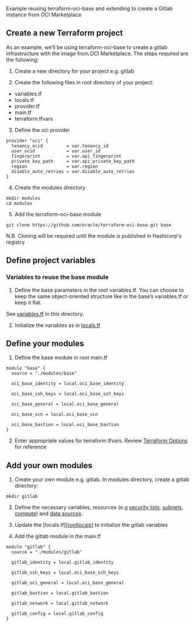 [rootvariables]:https://github.com/oracle/terraform-oci-base/blob/master/examples/gitlab/variables.tf
[rootlocals]:https://github.com/oracle/terraform-oci-base/blob/master/examples/gitlab/locals.tf
[terraformoptions]:https://github.com/oracle/terraform-oci-base/blob/master/docs/terraformoptions.adoc
[gitlabvariables]:https://github.com/oracle/terraform-oci-base/blob/master/examples/gitlab/modules/gitlab/variables.tf
[gitlabsecurity]:https://github.com/oracle/terraform-oci-base/blob/master/examples/gitlab/modules/gitlab/security.tf
[gitlabsubnet]:https://github.com/oracle/terraform-oci-base/blob/master/examples/gitlab/modules/gitlab/subnets.tf
[gitlabcompute]:https://github.com/oracle/terraform-oci-base/blob/master/examples/gitlab/modules/gitlab/compute.tf
[gitlabdatasources]:https://github.com/oracle/terraform-oci-base/blob/master/examples/gitlab/modules/gitlab/datasources.tf

Example reusing terraform-oci-base and extending to create a Gitlab instance from OCI Marketplace

## Create a new Terraform project

As an example, we’ll be using terraform-oci-base to create a gitlab infrastructure with the image from OCI Marketplace. The steps required are the following:

1. Create a new directory for your project e.g. gitlab

2. Create the following files in root directory of your project:

- variables.tf
- locals.tf
- provider.tf
- main.tf
- terraform.tfvars

3. Define the oci provider

```
provider "oci" {
  tenancy_ocid         = var.tenancy_id
  user_ocid            = var.user_id
  fingerprint          = var.api_fingerprint
  private_key_path     = var.api_private_key_path
  region               = var.region
  disable_auto_retries = var.disable_auto_retries
}
```

4. Create the modules directory

```
mkdir modules
cd modules
```

5. Add the terraform-oci-base module

```
git clone https://github.com/oracle/terraform-oci-base.git base
```

N.B. Cloning will be required until the module is published in Hashicorp's registry

## Define project variables

### Variables to reuse the base module

1. Define the base parameters in the root variables.tf. You can choose to keep the same object-oriented structure like in the base’s variables.tf or keep it flat. 

See [variables.tf][rootvariables] in this directory.

2. Initialize the variables as in [locals.tf][rootlocals]

## Define your modules

1. Define the base module in root main.tf

```
module "base" {
  source = "./modules/base"

  oci_base_identity = local.oci_base_identity

  oci_base_ssh_keys = local.oci_base_ssh_keys

  oci_base_general = local.oci_base_general

  oci_base_vcn = local.oci_base_vcn

  oci_base_bastion = local.oci_base_bastion
}
```

2. Enter appropriate values for terraform.tfvars. Review [Terraform Options][terraformoptions] for reference

## Add your own modules

1. Create your own module e.g. gitlab. In modules directory, create a gitlab directory:

```
mkdir gitlab
```

2. Define the necessary variables, resources (e.g [security lists][gitlabsecurity], [subnets][gitlabsubnet], [compute][gitlabcompute]) and [data sources][gitlabdatasources].

3. Update the [locals.tf][[rootlocals]] to initialize the gitlab variables

4. Add the gitlab module in the main.tf

```
module "gitlab" {
  source = "./modules/gitlab"

  gitlab_identity = local.gitlab_identity

  gitlab_ssh_keys = local.oci_base_ssh_keys

  gitlab_oci_general = local.oci_base_general

  gitlab_bastion = local.gitlab_bastion

  gitlab_network = local.gitlab_network

  gitlab_config = local.gitlab_config
}
```